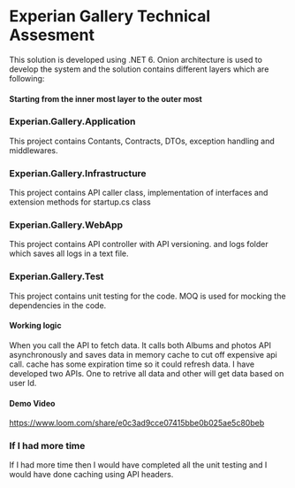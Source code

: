 # Experian Gallery Technical Assesment

This solution is developed using .NET 6. 
Onion architecture is used to develop the system and the solution contains different layers which are following:

#### Starting from the inner most layer to the outer most


### Experian.Gallery.Application

This project contains Contants, Contracts, DTOs, exception handling and middlewares.

### Experian.Gallery.Infrastructure

This project contains API caller class, implementation of interfaces and extension methods for startup.cs class

### Experian.Gallery.WebApp

This project contains API controller with API versioning. and logs folder which saves all logs in a text file.

### Experian.Gallery.Test

This project contains unit testing for the code. MOQ is used for mocking the dependencies in the code.

#### Working logic

When you call the API to fetch data. It calls both Albums and photos API asynchronously and saves data in memory cache to cut off expensive api call. cache has some expiration time so it could refresh data. I have developed two APIs. One to retrive all data and other will get data based on user Id.

#### Demo Video

https://www.loom.com/share/e0c3ad9cce07415bbe0b025ae5c80beb

### If I had more time

If I had more time then I would have completed all the unit testing and I would have done caching using API headers.
